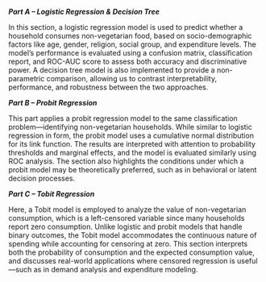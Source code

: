 ***Part A – Logistic Regression & Decision Tree***

In this section, a logistic regression model is used to predict whether a household consumes non-vegetarian food, based on socio-demographic factors like age, gender, religion, social group, and expenditure levels. 
The model’s performance is evaluated using a confusion matrix, classification report, and ROC-AUC score to assess both accuracy and discriminative power. 
A decision tree model is also implemented to provide a non-parametric comparison, allowing us to contrast interpretability, performance, and robustness between the two approaches.

***Part B – Probit Regression***

This part applies a probit regression model to the same classification problem—identifying non-vegetarian households. 
While similar to logistic regression in form, the probit model uses a cumulative normal distribution for its link function. 
The results are interpreted with attention to probability thresholds and marginal effects, and the model is evaluated similarly using ROC analysis. 
The section also highlights the conditions under which a probit model may be theoretically preferred, such as in behavioral or latent decision processes.

***Part C – Tobit Regression***

Here, a Tobit model is employed to analyze the value of non-vegetarian consumption, which is a left-censored variable since many households report zero consumption. 
Unlike logistic and probit models that handle binary outcomes, the Tobit model accommodates the continuous nature of spending while accounting for censoring at zero. 
This section interprets both the probability of consumption and the expected consumption value, and discusses real-world applications where censored regression is useful—such as in demand analysis and expenditure modeling.
